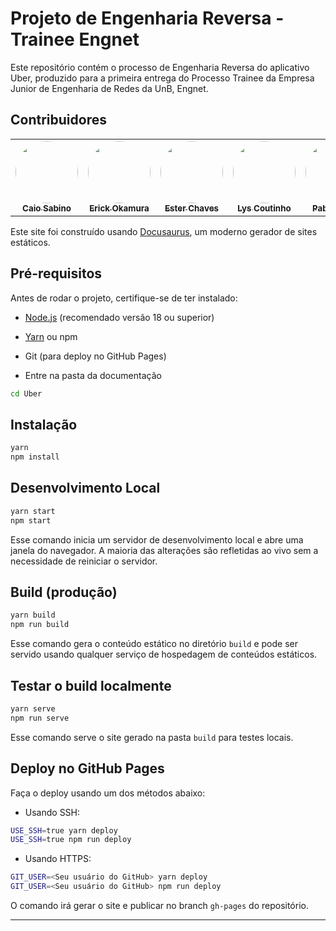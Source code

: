 # Projeto de Engenharia Reversa - Trainee Engnet

Este repositório contém o processo de Engenharia Reversa do aplicativo Uber, produzido para a primeira entrega do Processo Trainee da Empresa Junior de Engenharia de Redes da UnB, Engnet.

## Contribuidores

<table>
  <tr>
    <td align="center"><a href="https://github.com/caiomsabino"><img style="border-radius: 50%;" src="https://github.com/caiomsabino.png" width="100px;" alt=""/><br /><sub><b>Caio Sabino</b></sub></a><br />   
    <td align="center"><a href="https://github.com/Roomarok"><img style="border-radius: 50%;" src="https://github.com/Roomarok.png" width="100px;" alt=""/><br /><sub><b>Erick Okamura</b></sub></a><br />   
    <td align="center"><a href="https://github.com/EsterChaves "><img style="border-radius: 50%;" src="https://github.com/EsterChaves.png" width="100px;" alt=""/><br /><sub><b>Ester Chaves</b></sub></a><br />
      <td align="center"><a href="https://github.com/lyscoutinho"><img style="border-radius: 50%;" src="https://github.com/lyscoutinho.png" width="100px;" alt=""/><br /><sub><b>Lys Coutinho</b></sub></a><br /> 
    <td align="center"><a href="https://github.com/pabloheika "><img style="border-radius: 50%;" src="https://github.com/pabloheika.png" width="100px;" alt=""/><br /><sub><b>Pablo Costa</b></sub></a><br />  
  </tr>
</table>


Este site foi construído usando [Docusaurus](https://docusaurus.io/), um moderno gerador de sites estáticos.

## Pré-requisitos

Antes de rodar o projeto, certifique-se de ter instalado:

- [Node.js](https://nodejs.org/) (recomendado versão 18 ou superior)
- [Yarn](https://classic.yarnpkg.com/lang/en/) ou npm
- Git (para deploy no GitHub Pages)

- Entre na pasta da documentação

```bash
cd Uber
```

## Instalação

```bash
yarn
npm install
```

## Desenvolvimento Local

```bash
yarn start
npm start
```

Esse comando inicia um servidor de desenvolvimento local e abre uma janela do navegador. A maioria das alterações são refletidas ao vivo sem a necessidade de reiniciar o servidor.

## Build (produção)

```bash
yarn build
npm run build
```

Esse comando gera o conteúdo estático no diretório `build` e pode ser servido usando qualquer serviço de hospedagem de conteúdos estáticos.

## Testar o build localmente

```bash
yarn serve
npm run serve
```

Esse comando serve o site gerado na pasta `build` para testes locais.

## Deploy no GitHub Pages

Faça o deploy usando um dos métodos abaixo:

- Usando SSH:

```bash
USE_SSH=true yarn deploy
USE_SSH=true npm run deploy
```

- Usando HTTPS:

```bash
GIT_USER=<Seu usuário do GitHub> yarn deploy
GIT_USER=<Seu usuário do GitHub> npm run deploy
```

O comando irá gerar o site e publicar no branch `gh-pages` do repositório.

---

